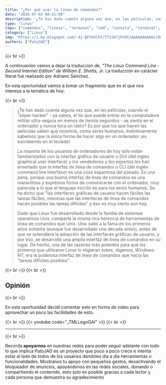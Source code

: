 ```yaml
---
title: "¿Por qué usar la línea de comandos?"
date: "2020-07-03 09:41:00"
description: "¿Te has dado cuenta alguna vez que, en las películas, cuando el "súper hacker" se sienta en el ordenador y nunca toca un ratón?"
type: "linux"
tags: ["comandos", "lineas", "terminal", "cmd", "consola", "terminal", "linux"]
category: ["Linux"]
img: "https://1.bp.blogspot.com/-4j-BFYm5lhY/T7iSK7jPo0I/AAAAAAAAA6s/0no_CHRVfMQ/s1600/DebianCli.png"
authors: ["PatoJAD"]
---
```


{{< br >}}

A continuación vamos a dejar la traducción de, *"The Linux Command Line - Second Internet Edition" de William E. Shotts, Jr.*  La traducción en carácter literal fue realizado por Adriano Sánchez.

En esta oportunidad vamos a tomar un fragmento que es el que nos interesa a la temática de hoy:

{{< br >}}

> ¿Te has dado cuenta alguna vez que, en las películas, cuando el "súper hacker" - ya sabes, el tío que puede entrar en la computadora militar ultra-segura en menos de treinta segundos - se sienta en el ordenador y nunca toca un ratón? Es por que los que hacen las películas saben que nosotros, como seres humanos, instintivamente sabemos que la única forma de hacer algo en un ordenador ¡es escribiendo en el teclado!
>
> La mayoría de los usuarios de ordenadores de hoy sólo están familiarizados con la interfaz gráfica de usuario o GUI (del inglés graphical user interface) y los vendedores y los expertos les han enseñado que la interfaz de línea de comandos o CLI (del inglés command line interface) es una cosa espantosa del pasado. Es una pena, porque una buena interfaz de línea de comandos es una maravillosa y expresiva forma de comunicarse con el ordenador, muy parecida a lo que el lenguaje escrito es para los seres humanos. Se ha dicho que "las interfaces gráficas de usuario hacen fáciles las tareas fáciles, mientras que las interfaces de línea de comandos hacen posibles las tareas difíciles" y eso es muy cierto aún hoy.
>
> Dado que Linux fue desarrollado desde la familia de sistemas operativos Unix, comparte la misma rica herencia de herramientas de línea de comandos que Unix. Unix saltó a la fama en los primeros años ochenta (aunque fue desarrollado una década antes), antes de que se extendiera la adopción de las interfaces gráficas de usuario, y por eso, se desarrolló una amplia interfaz de línea de comandos en su lugar. De hecho, una de las razones más potentes para que los primeros que utilizaron Linux lo eligieran sobre, digamos, Windows NT, era la poderosa interfaz de línea de comandos que hacía las "tareas difíciles posibles".

{{< br >}}
{{< br >}}

## Opinión

{{< br >}}

En esta oportunidad decidí comentar esto en forma de video para aprovechar un poco las facilidades de esto.

{{< br >}}
{{< youtube code="_TMLLegoGAI" >}}
{{< br >}}

---

{{< br >}}

Recorda **apoyarnos** en nuestras redes para poder seguir adelante con todo lo que implica PatoJAD es un proyecto que poco a poco crece e intenta estar al lado de todos de los usuarios dándoles dia a dia herramientas o funcionalidades. Mostranos tu apoyo con pequeños gestos, desactivando el bloqueador de anuncios, apoyándonos en las redes sociales, donando o compartiendo el contenido, esto solo es posible gracias a cada lector y cada persona que demuestra su agradecimiento
